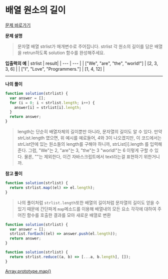 # 배열 원소의 길이

[문제 바로가기](https://school.programmers.co.kr/learn/courses/30/lessons/120854)

**문제 설명**

> 문자열 배열 strlist가 매개변수로 주어집니다. strlist 각 원소의 길이를 담은 배열을 retrun하도록 solution 함수를 완성해주세요.

**입출력의 예**
| strlist | result|
| --- | --- |
| ["We", "are", "the", "world!"] | [2, 3, 3, 6] |
| ["I", "Love", "Programmers."] | [1, 4, 12] |

---

**나의 풀이**

```javascript
function solution(strlist) {
  var answer = [];
  for (i = 0; i < strlist.length; i++) {
    answer[i] = strlist[i].length;
  }
  return answer;
}
```

> length는 단순히 배열자체의 길이뿐만 아니라, 문자열의 길이도 알 수 있다. 만약 strList.length 였으면, 위 예시를 예로들어, 4와 3이 나오겠지만, 이 코드에서는 strList안에 있는 원소들의 length를 구해야 하니까, strList[i].length 를 입력해준다. 그럼, "We"는 2, "are"는 3, "the"는 3 "world!"는 6 이렇게 구할 수 있다.
> 물론, ""는 제외한다, 이건 자바스크립트에서 text라는걸 표현하기 위한거니까.

**참고 풀이**

```javascript
function solution(strlist) {
  return strlist.map((el) => el.length);
}
```

> 나의 풀이처럼 `strlist.length`또한 배열의 길이처럼 문자열의 길이도 얻을 수 있기 때문에 간단파게 `map`메소드를 이용해 배열내의 모든 요소 각각에 대하여 주어진 함수를 호출한 결과를 모아 새로운 배열로 변환

```javascript
function solution(strlist) {
  var answer = [];
  strlist.forEach((el) => answer.push(el.length));
  return answer;
}
```

```javascript
function solution(strlist) {
  return strlist.reduce((a, b) => [...a, b.length], []);
}
```

[Array.prototype.map()](https://developer.mozilla.org/ko/docs/Web/JavaScript/Reference/Global_Objects/Array/map)

